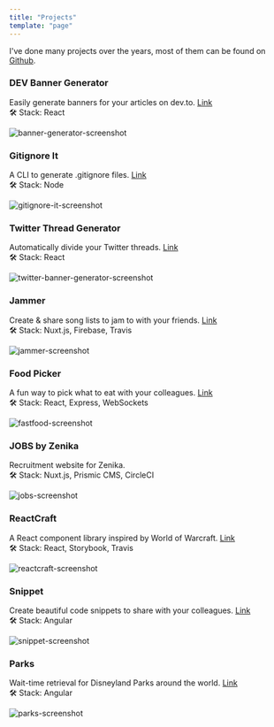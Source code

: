 ```yaml
---
title: "Projects"
template: "page"
---
```


I've done many projects over the years, most of them can be found on [Github](https://github.com/christopherkade).

### DEV Banner Generator

Easily generate banners for your articles on dev.to. [Link](https://christopherkade.com/banner-generator)   
🛠 Stack: React

![banner-generator-screenshot](https://user-images.githubusercontent.com/15229355/60163149-47480b00-97fb-11e9-8857-60a4621fd48b.png)

### Gitignore It

A CLI to generate .gitignore files. [Link](https://www.npmjs.com/package/gitignore-it)  
🛠 Stack: Node

![gitignore-it-screenshot](https://user-images.githubusercontent.com/15229355/60163391-c9d0ca80-97fb-11e9-9301-2e5e71c6f1a3.gif)


### Twitter Thread Generator

Automatically divide your Twitter threads. [Link](https://christopherkade.com/twitter-thread-generator/)  
🛠 Stack: React

![twitter-banner-generator-screenshot](https://user-images.githubusercontent.com/15229355/60136223-e4775500-97a3-11e9-9c9b-bc63201fd601.png)

### Jammer

Create & share song lists to jam to with your friends. [Link](https://christopherkade.com/Jammer)  
🛠 Stack: Nuxt.js, Firebase, Travis

![jammer-screenshot](https://user-images.githubusercontent.com/15229355/58703497-2e3d6d00-83a9-11e9-8cb0-c51ec1302139.png)

### Food Picker

A fun way to pick what to eat with your colleagues. [Link](https://foodpicker.club/)  
🛠 Stack: React, Express, WebSockets

![fastfood-screenshot](https://user-images.githubusercontent.com/15229355/58703590-73fa3580-83a9-11e9-88a9-735c0b9878c4.png)

### JOBS by Zenika

Recruitment website for Zenika.   
🛠 Stack: Nuxt.js, Prismic CMS, CircleCI

![jobs-screenshot](https://user-images.githubusercontent.com/15229355/58704160-5f1ea180-83ab-11e9-85be-4e3d5b6a6252.png)

### ReactCraft

A React component library inspired by World of Warcraft. [Link](https://christopherkade.com/ReactCraft)  
🛠 Stack: React, Storybook, Travis

![reactcraft-screenshot](https://user-images.githubusercontent.com/15229355/58703818-3e098100-83aa-11e9-8b36-bbf7a06b0cc2.png)

### Snippet

Create beautiful code snippets to share with your colleagues. [Link](https://christopherkade.com/snippet/)  
🛠 Stack: Angular

![snippet-screenshot](https://user-images.githubusercontent.com/15229355/58703753-f84cb880-83a9-11e9-869f-983b39cdb36c.png)

### Parks

Wait-time retrieval for Disneyland Parks around the world. [Link](https://christopherkade.com/parks)  
🛠 Stack: Angular

![parks-screenshot](https://user-images.githubusercontent.com/15229355/58704067-0cdd8080-83ab-11e9-80d6-634cd11ae7fa.png)
